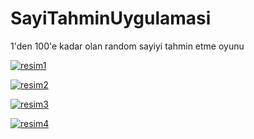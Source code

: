 # SayiTahminUygulamasi
1'den 100'e kadar olan random sayiyi tahmin etme oyunu

<a href="https://resimlink.com/MQyZA4aqmPK-" title="ResimLink - Resim Yükle"><img src="https://r.resimlink.com/MQyZA4aqmPK-.png" title="resim1" alt="resim1"></a>

<a href="https://resimlink.com/OjhdT6" title="ResimLink - Resim Yükle"><img src="https://r.resimlink.com/OjhdT6.png" title="resim2" alt="resim2"></a>

<a href="https://resimlink.com/vtAYx452" title="ResimLink - Resim Yükle"><img src="https://r.resimlink.com/vtAYx452.png" title="resim3" alt="resim3"></a>

<a href="https://resimlink.com/4AV3ywfcE" title="ResimLink - Resim Yükle"><img src="https://r.resimlink.com/4AV3ywfcE.png" title="resim4" alt="resim4"></a>
